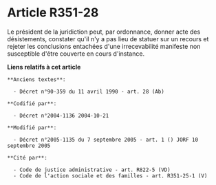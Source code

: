 # Article R351-28

Le président de la juridiction peut, par ordonnance, donner acte des désistements, constater qu'il n'y a pas lieu de statuer
sur un recours et rejeter les conclusions entachées d'une irrecevabilité manifeste non susceptible d'être couverte en cours
d'instance.

**Liens relatifs à cet article**

	**Anciens textes**:

	  - Décret n°90-359 du 11 avril 1990 - art. 28 (Ab)

	**Codifié par**:

	  - Décret n°2004-1136 2004-10-21

	**Modifié par**:

	  - Décret n°2005-1135 du 7 septembre 2005 - art. 1 () JORF 10 septembre 2005

	**Cité par**:

	  - Code de justice administrative - art. R822-5 (VD)
	  - Code de l'action sociale et des familles - art. R351-25-1 (V)
